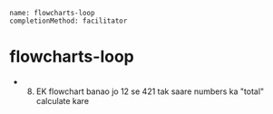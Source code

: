 ```ngMeta
name: flowcharts-loop
completionMethod: facilitator
```
# flowcharts-loop

- 8) EK flowchart banao jo 12 se 421 tak saare numbers ka "total" calculate kare

